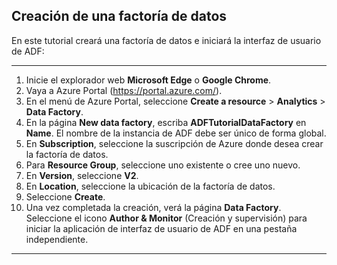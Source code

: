 

## Creación de una factoría de datos





En este tutorial creará una factoría de datos e iniciará la interfaz de usuario de ADF:

------

1. Inicie el explorador web **Microsoft Edge** o **Google Chrome**.
2. Vaya a Azure Portal (https://portal.azure.com/).
3. En el menú de Azure Portal, seleccione **Create a resource** > **Analytics** > **Data Factory**.
4. En la página **New data factory**, escriba **ADFTutorialDataFactory** en **Name**. El nombre de la instancia de ADF debe ser único de forma global.
5. En **Subscription**, seleccione la suscripción de Azure donde desea crear la factoría de datos.
6. Para **Resource Group**, seleccione uno existente o cree uno nuevo.
7. En **Version**, seleccione **V2**.
8. En **Location**, seleccione la ubicación de la factoría de datos.
9. Seleccione **Create**.
10. Una vez completada la creación, verá la página **Data Factory**. Seleccione el icono **Author & Monitor** (Creación y supervisión) para iniciar la aplicación de interfaz de usuario de ADF en una pestaña independiente.

------

